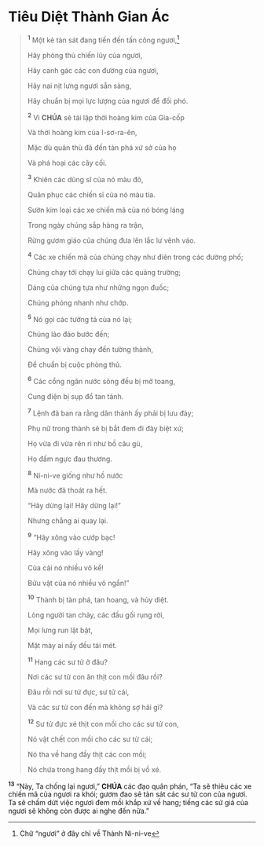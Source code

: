 # Tiêu Diệt Thành Gian Ác

> <sup><b>1</b></sup> Một kẻ tàn sát đang tiến đến tấn công ngươi,[^1-ab3989fa-9868-46c8-9a5d-b4908fce2df0]
>
> Hãy phòng thủ chiến lũy của ngươi,
>
> Hãy canh gác các con đường của ngươi,
>
> Hãy nai nịt lưng ngươi sẵn sàng,
>
> Hãy chuẩn bị mọi lực lượng của ngươi để đối phó.
>
> <sup><b>2</b></sup> Vì **CHÚA** sẽ tái lập thời hoàng kim của Gia-cốp
>
> Và thời hoàng kim của I-sơ-ra-ên,
>
> Mặc dù quân thù đã đến tàn phá xứ sở của họ
>
> Và phá hoại các cây cối.
>
> <sup><b>3</b></sup> Khiên các dũng sĩ của nó màu đỏ,
>
> Quân phục các chiến sĩ của nó màu tía.
>
> Sườn kim loại các xe chiến mã của nó bóng láng
>
> Trong ngày chúng sắp hàng ra trận,
>
> Rừng gươm giáo của chúng đưa lên lắc lư vênh váo.
>
> <sup><b>4</b></sup> Các xe chiến mã của chúng chạy như điên trong các đường phố;
>
> Chúng chạy tới chạy lui giữa các quảng trường;
>
> Dáng của chúng tựa như những ngọn đuốc;
>
> Chúng phóng nhanh như chớp.
>
> <sup><b>5</b></sup> Nó gọi các tướng tá của nó lại;
>
> Chúng lảo đảo bước đến;
>
> Chúng vội vàng chạy đến tường thành,
>
> Để chuẩn bị cuộc phòng thủ.
>
> <sup><b>6</b></sup> Các cổng ngăn nước sông đều bị mở toang,
>
> Cung điện bị sụp đổ tan tành.
>
> <sup><b>7</b></sup> Lệnh đã ban ra rằng dân thành ấy phải bị lưu đày;
>
> Phụ nữ trong thành sẽ bị bắt đem đi đày biệt xứ;
>
> Họ vừa đi vừa rên rỉ như bồ câu gù,
>
> Họ đấm ngực đau thương.
>
> <sup><b>8</b></sup> Ni-ni-ve giống như hồ nước
>
> Mà nước đã thoát ra hết.
>
> “Hãy dừng lại! Hãy dừng lại!”
>
> Nhưng chẳng ai quay lại.
>
> <sup><b>9</b></sup> “Hãy xông vào cướp bạc!
>
> Hãy xông vào lấy vàng!
>
> Của cải nó nhiều vô kể!
>
> Bửu vật của nó nhiều vô ngần!”
>
> <sup><b>10</b></sup> Thành bị tàn phá, tan hoang, và hủy diệt.
>
> Lòng người tan chảy, các đầu gối rụng rời,
>
> Mọi lưng run lật bật,
>
> Mặt mày ai nấy đều tái mét.
>
> <sup><b>11</b></sup> Hang các sư tử ở đâu?
>
> Nơi các sư tử con ăn thịt con mồi đâu rồi?
>
> Đâu rồi nơi sư tử đực, sư tử cái,
>
> Và các sư tử con đến mà không sợ hãi gì?
>
> <sup><b>12</b></sup> Sư tử đực xé thịt con mồi cho các sư tử con,
>
> Nó vật chết con mồi cho các sư tử cái;
>
> Nó tha về hang đầy thịt các con mồi;
>
> Nó chứa trong hang đầy thịt mồi bị vồ xé.

<sup><b>13</b></sup> “Này, Ta chống lại ngươi,” **CHÚA** các đạo quân phán, “Ta sẽ thiêu các xe chiến mã của ngươi ra khói; gươm đao sẽ tàn sát các sư tử con của ngươi. Ta sẽ chấm dứt việc ngươi đem mồi khắp xứ về hang; tiếng các sứ giả của ngươi sẽ không còn được ai nghe đến nữa.”

[^1-ab3989fa-9868-46c8-9a5d-b4908fce2df0]: Chữ “ngươi” ở đây chỉ về Thành Ni-ni-ve
